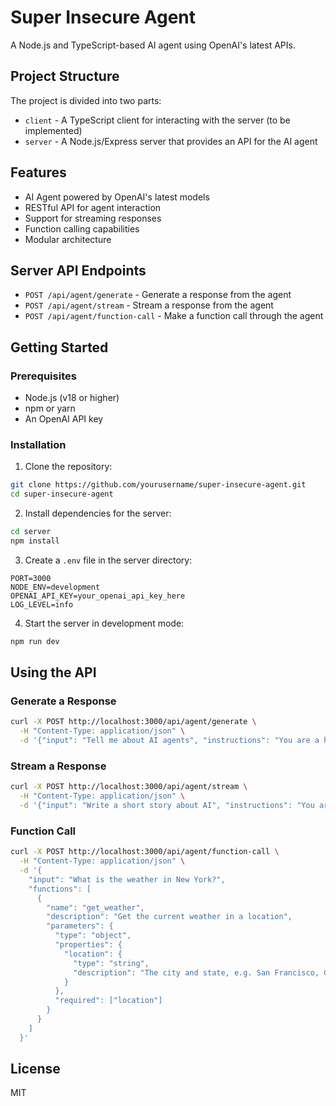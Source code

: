 # Super Insecure Agent

A Node.js and TypeScript-based AI agent using OpenAI's latest APIs.

## Project Structure

The project is divided into two parts:

- `client` - A TypeScript client for interacting with the server (to be implemented)
- `server` - A Node.js/Express server that provides an API for the AI agent

## Features

- AI Agent powered by OpenAI's latest models
- RESTful API for agent interaction
- Support for streaming responses
- Function calling capabilities
- Modular architecture

## Server API Endpoints

- `POST /api/agent/generate` - Generate a response from the agent
- `POST /api/agent/stream` - Stream a response from the agent
- `POST /api/agent/function-call` - Make a function call through the agent

## Getting Started

### Prerequisites

- Node.js (v18 or higher)
- npm or yarn
- An OpenAI API key

### Installation

1. Clone the repository:

```bash
git clone https://github.com/yourusername/super-insecure-agent.git
cd super-insecure-agent
```

2. Install dependencies for the server:

```bash
cd server
npm install
```

3. Create a `.env` file in the server directory:

```
PORT=3000
NODE_ENV=development
OPENAI_API_KEY=your_openai_api_key_here
LOG_LEVEL=info
```

4. Start the server in development mode:

```bash
npm run dev
```

## Using the API

### Generate a Response

```bash
curl -X POST http://localhost:3000/api/agent/generate \
  -H "Content-Type: application/json" \
  -d '{"input": "Tell me about AI agents", "instructions": "You are a helpful assistant specializing in AI", "model": "gpt-4o"}'
```

### Stream a Response

```bash
curl -X POST http://localhost:3000/api/agent/stream \
  -H "Content-Type: application/json" \
  -d '{"input": "Write a short story about AI", "instructions": "You are a creative storyteller", "model": "gpt-4o"}'
```

### Function Call

```bash
curl -X POST http://localhost:3000/api/agent/function-call \
  -H "Content-Type: application/json" \
  -d '{
    "input": "What is the weather in New York?",
    "functions": [
      {
        "name": "get_weather",
        "description": "Get the current weather in a location",
        "parameters": {
          "type": "object",
          "properties": {
            "location": {
              "type": "string",
              "description": "The city and state, e.g. San Francisco, CA"
            }
          },
          "required": ["location"]
        }
      }
    ]
  }'
```

## License

MIT

